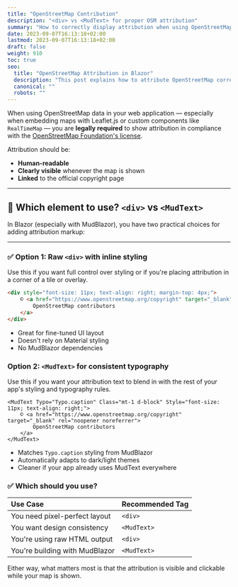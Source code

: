 ```yaml
---
title: "OpenStreetMap Contribution"
description: "<div> vs <MudText> for proper OSM attribution"
summary: "How to correctly display attribution when using OpenStreetMap tiles in a Blazor project, and when to use <div> or <MudText>."
date: 2023-09-07T16:13:18+02:00
lastmod: 2023-09-07T16:13:18+02:00
draft: false
weight: 910
toc: true
seo:
  title: "OpenStreetMap Attribution in Blazor"
  description: "This post explains how to attribute OpenStreetMap correctly when embedding map tiles, and the differences between using <div> and <MudText> in Blazor components."
  canonical: ""
  robots: ""
---
```


When using OpenStreetMap data in your web application — especially when embedding maps with Leaflet.js or custom components like `RealTimeMap` — you are **legally required** to show attribution in compliance with the [OpenStreetMap Foundation's license](https://osmfoundation.org/wiki/Licence/Attribution_Guidelines).

Attribution should be:

- **Human-readable**
- **Clearly visible** whenever the map is shown
- **Linked** to the official copyright page

---

## 🧾 Which element to use? `<div>` vs `<MudText>`

In Blazor (especially with MudBlazor), you have two practical choices for adding attribution markup:

---

### ✅ Option 1: Raw `<div>` with inline styling

Use this if you want full control over styling or if you're placing attribution in a corner of a tile or overlay.

```html
<div style="font-size: 11px; text-align: right; margin-top: 4px;">
    © <a href="https://www.openstreetmap.org/copyright" target="_blank" rel="noopener noreferrer">
        OpenStreetMap contributors
    </a>
</div>
```

- Great for fine-tuned UI layout
- Doesn't rely on Material styling
- No MudBlazor dependencies


### Option 2: `<MudText>` for consistent typography

Use this if you want your attribution text to blend in with the rest of your app's styling and typography rules.

```razor
<MudText Typo="Typo.caption" Class="mt-1 d-block" Style="font-size: 11px; text-align: right;">
    © <a href="https://www.openstreetmap.org/copyright" target="_blank" rel="noopener noreferrer">
        OpenStreetMap contributors
    </a>
</MudText>
```

- Matches `Typo.caption` styling from MudBlazor
- Automatically adapts to dark/light themes
- Cleaner if your app already uses MudText everywhere

### ✅ Which should you use?

| Use Case | Recommended Tag |
|:---------|:----------------|
| You need pixel-perfect layout | `<div>` |
| You want design consistency | `<MudText>` |
| You're using raw HTML output | `<div>` |
| You're building with MudBlazor | `<MudText>` |

Either way, what matters most is that the attribution is visible and clickable while your map is shown.
